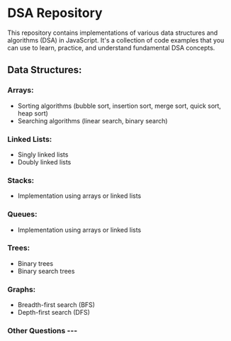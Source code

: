 # DSA Repository

This repository contains implementations of various data structures and algorithms (DSA) in JavaScript. It's a collection of code examples that you can use to learn, practice, and understand fundamental DSA concepts.

## Data Structures:

### Arrays:
* Sorting algorithms (bubble sort, insertion sort, merge sort, quick sort, heap sort)
* Searching algorithms (linear search, binary search)

### Linked Lists:
* Singly linked lists
* Doubly linked lists
  
### Stacks:
- Implementation using arrays or linked lists

### Queues:
- Implementation using arrays or linked lists

### Trees:
* Binary trees
* Binary search trees

### Graphs:
* Breadth-first search (BFS)
* Depth-first search (DFS)
  
### Other Questions ---
